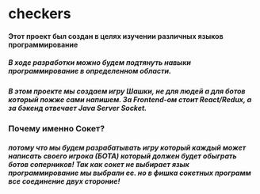 # checkers
#### Этот проект был создан в целях изучении различных языков программирование #
##### В ходе разработки можно будем подтянуть навыки программирование в определенном области. ##

##### В этом проекте мы создаем игру Шашки, не для людей а для ботов который пожже сами напишем. За Frontend-ом стоит React/Redux, а за бэкенд отвечает Java Server Socket.

### Почему именно Сокет? 
##### потому что мы будем разрабатывать игру который каждый может написать своего игрока (БОТА) который должен будет обыграть ботов соперников! Так как сокет не выбирает язык программирование мы выбрали ее. но в фишка сокетных программ все соединение двух стороние!

